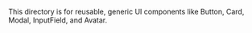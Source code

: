 This directory is for reusable, generic UI components like Button, Card, Modal, InputField, and Avatar.
